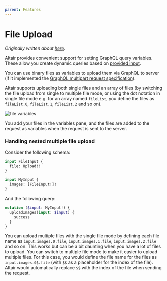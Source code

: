 ```yaml
---
parent: Features
---
```


# File Upload

_Originally written about [here](https://www.xkoji.dev/blog/working-with-file-uploads-using-altair-graphql/)._

Altair provides convenient support for setting GraphQL query variables. These allow you create dynamic queries based on [provided input](https://graphql.org/graphql-js/passing-arguments/).

You can use binary files as variables to upload them via GraphQL to server (if it implemented the [GraphQL multipart request specification](https://github.com/jaydenseric/graphql-multipart-request-spec)).

Altair supports uploading both single files and an array of files (by switching the file upload from single to multiple file mode, or using the dot notation in single file mode e.g. for an array named `fileList`, you define the files as `fileList.0`, `fileList.1`, `fileList.2` and so on).

![file variables](https://i.imgur.com/dVqWVoA.png)

You add your files in the variables pane, and the files are added to the request as variables when the request is sent to the server.

### Handling nested multiple file upload

Consider the following schema:

```graphql
input FileInput {
  file: Upload!!
}

input MyInput {
  images: [FileInput!]!
}
```

And the following query:

```graphql
mutation ($input: MyInput!) {
  uploadImages(input: $input) {
    success
  }
}
```

You can upload multiple files with the single file mode by defining each file name as `input.images.0.file`, `input.images.1.file`, `input.images.2.file` and so on. This works but can be a bit daunting when you have a lot of files to upload.
You can switch to multiple file mode to make it easier to upload multiple files. For this case, you would define the file name for the files as `input.images.$$.file` (with `$$` as a placeholder for the index of the file). Altair would automatically replace `$$` with the index of the file when sending the request.
